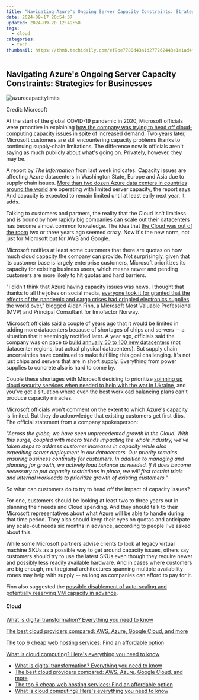 ```yaml
---
title: "Navigating Azure's Ongoing Server Capacity Constraints: Strategies for Businesses"
date: 2024-09-17 20:54:37
updated: 2024-09-20 12:49:58
tags:
  - cloud
categories:
  - tech
thumbnail: https://thmb.techidaily.com/ef9be7780d43a1d277262443e1e1ad4f9cd5011c4e9a9bd97f972e7408a7d734.jpg
---
```


## Navigating Azure's Ongoing Server Capacity Constraints: Strategies for Businesses

![azurecapacitylimits](https://www.zdnet.com/a/img/resize/c4a04d2aa4f3cea6ca9fdc27e040783c0f33cc24/2022/07/06/5414389b-d5d6-4013-8342-882244563f2b/azurecapacitylimits.jpg?auto=webp&width=1280)

Credit: Microsoft

At the start of the global COVID-19 pandemic in 2020, Microsoft officials were proactive in explaining [how the company was trying to head off cloud-computing capacity issues](https://www.zdnet.com/article/microsoft-cloud-services-demand-up-775-percent-prioritization-rules-in-place-due-to-covid-19/) in spite of increased demand. Two years later, Microsoft customers are still encountering capacity problems thanks to continuing supply-chain limitations. The difference now is officials aren't saying as much publicly about what's going on. Privately, however, they may be.   
  
A report by _The Information_ from last week indicates. Capacity issues are affecting Azure datacenters in Washington State, Europe and Asia due to supply chain issues. [More than two dozen Azure data centers in countries around the world](https://www.theinformation.com/articles/microsoft-cloud-computing-system-suffering-from-global-shortage) are operating with limited server capacity, the report says. And capacity is expected to remain limited until at least early next year, it adds.   
  
Talking to customers and partners, the reality that the Cloud isn't limitless and is bound by how rapidly big companies can scale out their datacenters has become almost common knowledge. The idea that [the Cloud was out of the room](https://www.zdnet.com/article/microsoft-azure-customers-reporting-hitting-virtual-machine-limits-in-u-s-east-regions/) two or three years ago seemed crazy. Now it's the new norm, not just for Microsoft but for AWS and Google.   
  
Microsoft notifies at least some customers that there are quotas on how much cloud capacity the company can provide. Not surprisingly, given that its customer base is largely enterprise customers, Microsoft prioritizes its capacity for existing business users, which means newer and pending customers are more likely to hit quotas and hard barriers. 

"I didn't think that Azure having capacity issues was news. I thought that thanks to all the jokes on social media, [everyone took it for granted that the effects of the pandemic and cargo crises had crippled electronics supplies the world over](https://aidanfinn.com/?p=22679)," blogged Aidan Finn, a Microsoft Most Valuable Professional (MVP) and Principal Consultant for Innofactor Norway.  
  
Microsoft officials said a couple of years ago that it would be limited in adding more datacenters because of shortages of chips and servers -- a situation that it seemingly rectified later. A year ago, officials said the company was on pace to [build annually 50 to 100 new datacenters](https://www.zdnet.com/article/microsoft-were-on-pace-to-build-50-to-100-new-datacenters-each-year/) (not datacenter regions, but actual physical datacenters). But supply chain uncertainties have continued to make fulfilling this goal challenging. It's not just chips and servers that are in short supply. Everything from power supplies to concrete also is hard to come by.   
  
Couple these shortages with Microsoft deciding to prioritize [spinning up cloud security services when needed to help with the war in Ukraine](https://aidanfinn.com/?p=22679), and you've got a situation where even the best workload balancing plans can't produce capacity miracles.   
  
Microsoft officials won't comment on the extent to which Azure's capacity is limited. But they do acknowledge that existing customers get first dibs. The official statement from a company spokesperson:   
  
_"Across the globe, we have seen unprecedented growth in the Cloud. With this surge, coupled with macro trends impacting the whole industry, we've taken steps to address customer increases in capacity while also expediting server deployment in our datacenters. Our priority remains ensuring business continuity for customers. In addition to managing and planning for growth, we actively load balance as needed. If it does become necessary to put capacity restrictions in place, we will first restrict trials and internal workloads to prioritize growth of existing customers."_   
  
So what can customers do to try to head off the impact of capacity issues?   
  
For one, customers should be looking at least two to three years out in planning their needs and Cloud spending. And they should talk to their Microsoft representatives about what Azure will be able to handle during that time period. They also should keep their eyes on quotas and anticipate any scale-out needs six months in advance, according to people I've asked about this.   
  
While some Microsoft partners advise clients to look at legacy virtual machine SKUs as a possible way to get around capacity issues, others say customers should try to use the latest SKUs even though they require newer and possibly less readily available hardware. And in cases where customers are big enough, multiregional architectures spanning multiple availability zones may help with supply -- as long as companies can afford to pay for it. 

Finn also suggested the [possible disablement of auto-scaling and potentially reserving VM capacity in advance](https://aidanfinn.com/?p=22679).

#### Cloud

[​What is digital transformation? Everything you need to know](https://www.zdnet.com/article/what-is-digital-transformation-everything-you-need-to-know-about-how-technology-is-reshaping/ "​What is digital transformation? Everything you need to know")

[The best cloud providers compared: AWS, Azure, Google Cloud, and more](https://www.zdnet.com/article/the-top-cloud-providers-of-2021-aws-microsoft-azure-google-cloud-hybrid-saas/ "The best cloud providers compared: AWS, Azure, Google Cloud, and more")

[The top 6 cheap web hosting services: Find an affordable option](https://www.zdnet.com/article/best-cheap-web-hosting/ "The top 6 cheap web hosting services: Find an affordable option")

[What is cloud computing? Here's everything you need to know](https://www.zdnet.com/article/what-is-cloud-computing-everything-you-need-to-know-about-the-cloud/ "What is cloud computing? Here's everything you need to know")

* [​What is digital transformation? Everything you need to know](https://www.zdnet.com/article/what-is-digital-transformation-everything-you-need-to-know-about-how-technology-is-reshaping/ "​What is digital transformation? Everything you need to know")
* [The best cloud providers compared: AWS, Azure, Google Cloud, and more](https://www.zdnet.com/article/the-top-cloud-providers-of-2021-aws-microsoft-azure-google-cloud-hybrid-saas/ "The best cloud providers compared: AWS, Azure, Google Cloud, and more")
* [The top 6 cheap web hosting services: Find an affordable option](https://www.zdnet.com/article/best-cheap-web-hosting/ "The top 6 cheap web hosting services: Find an affordable option")
* [What is cloud computing? Here's everything you need to know](https://www.zdnet.com/article/what-is-cloud-computing-everything-you-need-to-know-about-the-cloud/ "What is cloud computing? Here's everything you need to know")

<ins class="adsbygoogle"
     style="display:block"
     data-ad-format="autorelaxed"
     data-ad-client="ca-pub-7571918770474297"
     data-ad-slot="1223367746"></ins>



<ins class="adsbygoogle"
     style="display:block"
     data-ad-client="ca-pub-7571918770474297"
     data-ad-slot="8358498916"
     data-ad-format="auto"
     data-full-width-responsive="true"></ins>
